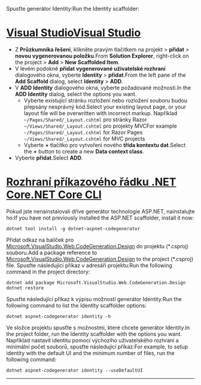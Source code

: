 <span data-ttu-id="85a94-101">Spusťte generátor Identity:</span><span class="sxs-lookup"><span data-stu-id="85a94-101">Run the Identity scaffolder:</span></span>

# <a name="visual-studiotabvisual-studio"></a>[<span data-ttu-id="85a94-102">Visual Studio</span><span class="sxs-lookup"><span data-stu-id="85a94-102">Visual Studio</span></span>](#tab/visual-studio)

* <span data-ttu-id="85a94-103">Z **Průzkumníka řešení**, klikněte pravým tlačítkem na projekt > **přidat** > **novou vygenerovanou položku**.</span><span class="sxs-lookup"><span data-stu-id="85a94-103">From **Solution Explorer**, right-click on the project > **Add** > **New Scaffolded Item**.</span></span>
* <span data-ttu-id="85a94-104">V levém podokně **přidat vygenerované uživatelské rozhraní** dialogového okna, vyberte **Identity** > **přidat**.</span><span class="sxs-lookup"><span data-stu-id="85a94-104">From the left pane of the **Add Scaffold** dialog, select **Identity** > **ADD**.</span></span>
* <span data-ttu-id="85a94-105">V **ADD Identity** dialogového okna, vyberte požadované možnosti.</span><span class="sxs-lookup"><span data-stu-id="85a94-105">In the **ADD Identity** dialog, select the options you want.</span></span>
  * <span data-ttu-id="85a94-106">Vyberte existující stránku rozložení nebo rozložení souboru budou přepsány nesprávný kód.</span><span class="sxs-lookup"><span data-stu-id="85a94-106">Select your existing layout page, or your layout file will be overwritten with incorrect markup.</span></span> <span data-ttu-id="85a94-107">Například `~/Pages/Shared/_Layout.cshtml` pro stránky Razor `~/Views/Shared/_Layout.cshtml` pro projekty MVC</span><span class="sxs-lookup"><span data-stu-id="85a94-107">For example `~/Pages/Shared/_Layout.cshtml` for Razor Pages `~/Views/Shared/_Layout.cshtml` for MVC projects</span></span>
  * <span data-ttu-id="85a94-108">Vyberte **+** tlačítko pro vytvoření nového **třída kontextu dat**.</span><span class="sxs-lookup"><span data-stu-id="85a94-108">Select the **+** button to create a new **Data context class**.</span></span>
* <span data-ttu-id="85a94-109">Vyberte **přidat**.</span><span class="sxs-lookup"><span data-stu-id="85a94-109">Select **ADD**.</span></span>

# <a name="net-core-clitabnetcore-cli"></a>[<span data-ttu-id="85a94-110">Rozhraní příkazového řádku .NET Core</span><span class="sxs-lookup"><span data-stu-id="85a94-110">.NET Core CLI</span></span>](#tab/netcore-cli)

<span data-ttu-id="85a94-111">Pokud jste nenainstalovali dříve generátor technologie ASP.NET, nainstalujte ho:</span><span class="sxs-lookup"><span data-stu-id="85a94-111">If you have not previously installed the ASP.NET scaffolder, install it now:</span></span>

```cli
dotnet tool install -g dotnet-aspnet-codegenerator
```

<span data-ttu-id="85a94-112">Přidat odkaz na balíček pro [Microsoft.VisualStudio.Web.CodeGeneration.Design](https://www.nuget.org/packages/Microsoft.VisualStudio.Web.CodeGeneration.Design/) do projektu (\*.csproj) souboru.</span><span class="sxs-lookup"><span data-stu-id="85a94-112">Add a package reference to [Microsoft.VisualStudio.Web.CodeGeneration.Design](https://www.nuget.org/packages/Microsoft.VisualStudio.Web.CodeGeneration.Design/) to the project (\*.csproj) file.</span></span> <span data-ttu-id="85a94-113">Spusťte následující příkaz v adresáři projektu:</span><span class="sxs-lookup"><span data-stu-id="85a94-113">Run the following command in the project directory:</span></span>

```cli
dotnet add package Microsoft.VisualStudio.Web.CodeGeneration.Design
dotnet restore
```

<span data-ttu-id="85a94-114">Spusťte následující příkaz k výpisu možností generátor Identity:</span><span class="sxs-lookup"><span data-stu-id="85a94-114">Run the following command to list the Identity scaffolder options:</span></span>

```cli
dotnet aspnet-codegenerator identity -h
```

<span data-ttu-id="85a94-115">Ve složce projektu spusťte s možnostmi, které chcete generátor Identity.</span><span class="sxs-lookup"><span data-stu-id="85a94-115">In the project folder, run the Identity scaffolder with the options you want.</span></span> <span data-ttu-id="85a94-116">Například nastavit identitu pomocí výchozího uživatelského rozhraní a minimální počet souborů, spusťte následující příkaz:</span><span class="sxs-lookup"><span data-stu-id="85a94-116">For example, to setup identity with the default UI and the minimum number of files, run the following command:</span></span>

```cli
dotnet aspnet-codegenerator identity --useDefaultUI
```

-------------
